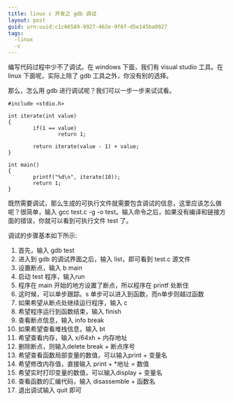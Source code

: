```yaml
---
title: linux c 开发之 gdb 调试
layout: post
guid: urn:uuid:c1c66589-9927-462e-9f6f-d5e145ba0927
tags:
  -linux
  -c
---
```

编写代码过程中少不了调试。在 windows 下面，我们有 visual studio 工具。在 linux 下面呢，实际上除了 gdb 工具之外，你没有别的选择。

那么，怎么用 gdb 进行调试呢？我们可以一步一步来试试看。

```
#include <stdio.h>

int iterate(int value)
{
        if(1 == value)
                return 1;

        return iterate(value - 1) + value;
}

int main()
{
        printf("%d\n", iterate(10));
        return 1;
}
```
既然需要调试，那么生成的可执行文件就需要包含调试的信息，这里应该怎么做呢？很简单，输入 gcc test.c -g -o test。输入命令之后，如果没有编译和链接方面的错误，你就可以看到可执行文件 test 了。

调试的步骤基本如下所示:

1. 首先，输入 gdb test
2. 进入到 gdb 的调试界面之后，输入 list，即可看到 test.c 源文件
3. 设置断点，输入 b main
4. 启动 test 程序，输入run
5. 程序在 main 开始的地方设置了断点，所以程序在 printf 处断住
6. 这时候，可以单步跟踪。s 单步可以进入到函数，而n单步则越过函数
7. 如果希望从断点处继续运行程序，输入 c
8. 希望程序运行到函数结束，输入 finish
9. 查看断点信息，输入 info break
10. 如果希望查看堆栈信息，输入 bt
11. 希望查看内存，输入 x/64xh + 内存地址
12. 删除断点，则输入delete break + 断点序号
13. 希望查看函数局部变量的数值，可以输入print + 变量名
14. 希望修改内存值，直接输入 print  + \*地址 = 数值
15. 希望实时打印变量的数值，可以输入display + 变量名
16. 查看函数的汇编代码，输入 disassemble + 函数名
17. 退出调试输入 quit 即可


